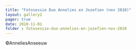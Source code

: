 ```yaml
---
title: "Fotosessie Duo Annelies en Jozefien (nov 2010)"
layout: gallery2 
pager: true
date: 2010-11-01
folder : fotosessie-duo-annelies-en-jozefien-nov-2010
---
```

©AnneliesAnseeuw

